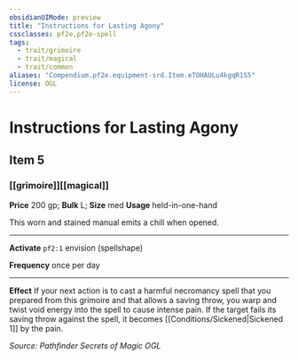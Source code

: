 ```yaml
---
obsidianUIMode: preview
title: "Instructions for Lasting Agony"
cssclasses: pf2e,pf2e-spell
tags:
  - trait/grimoire
  - trait/magical
  - trait/common
aliases: "Compendium.pf2e.equipment-srd.Item.eTOHAULu4kgqR1S5"
license: OGL
---
```

# Instructions for Lasting Agony
## Item 5
### [[grimoire]][[magical]]


**Price** 200 gp; 
**Bulk** L; **Size** med
**Usage** held-in-one-hand

This worn and stained manual emits a chill when opened.

* * *

**Activate** `pf2:1` envision (spellshape)

**Frequency** once per day

* * *

**Effect** If your next action is to cast a harmful necromancy spell that you prepared from this grimoire and that allows a saving throw, you warp and twist void energy into the spell to cause intense pain. If the target fails its saving throw against the spell, it becomes [[Conditions/Sickened|Sickened 1]] by the pain.

*Source: Pathfinder Secrets of Magic*
*OGL*